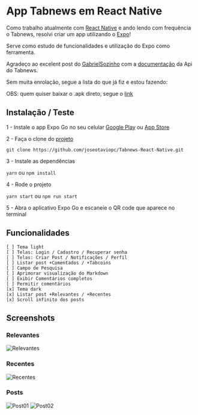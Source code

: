 # App Tabnews em React Native

Como trabalho atualmente com [React Native](https://reactnative.dev/) e ando lendo com frequência o Tabnews, resolvi criar um app utilizando o [Expo](https://docs.expo.dev/)!

Serve como estudo de funcionalidades e utilização do Expo como ferramenta.

Agradeço ao excelent post do [GabrielSozinho](https://www.tabnews.com.br/GabrielSozinho) com a [documentação](https://www.tabnews.com.br/GabrielSozinho/documentacao-da-api-do-tabnews) da Api do Tabnews.

Sem muita enrolação, segue a lista do que já fiz e estou fazendo:

OBS: quem quiser baixar o .apk direto, segue o [link](https://expo.dev/artifacts/eas/bArEWvSXuVVQ1wnBL69V4f.apk)

## Instalação / Teste

1 - Instale o app Expo Go no seu celular [Google Play](https://play.google.com/store/apps/details?id=host.exp.exponent&referrer=www) ou [App Store](https://apps.apple.com/app/apple-store/id982107779)

2 - Faça o clone do [projeto](https://github.com/joseotaviopc/Tabnews-React-Native)

    git clone https://github.com/joseotaviopc/Tabnews-React-Native.git

3 - Instale as dependências

`yarn` ou `npm install`

4 - Rode o projeto

`yarn start` ou `npm run start`

5 - Abra o aplicativo Expo Go e escaneie o QR code que aparece no terminal

## Funcionalidades

    [ ] Tema light
    [ ] Telas: Login / Cadastro / Recuperar senha
    [ ] Telas: Criar Post / Notificações / Perfil
    [ ] Listar post +Comentados / +Tabcoins
    [ ] Campo de Pesquisa
    [ ] Aprimorar visualização do Markdown
    [ ] Exibir Comentários completos
    [ ] Permitir comentários
    [x] Tema dark
    [x] Listar post +Relevantes / +Recentes
    [x] Scroll infinito dos posts

## Screenshots

### Relevantes

![Relevantes](https://github.com/joseotaviopc/Tabnews-React-Native/blob/main/assets/images/relevantes.jpg)

### Recentes

![Recentes](https://github.com/joseotaviopc/Tabnews-React-Native/blob/main/assets/images/recentes.jpg)

### Posts

![Post01](https://github.com/joseotaviopc/Tabnews-React-Native/blob/main/assets/images/post01.jpg)
![Post02](https://github.com/joseotaviopc/Tabnews-React-Native/blob/main/assets/images/post02.jpg)
